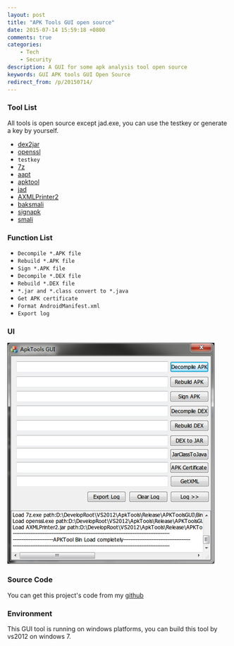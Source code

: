 ```yaml
---
layout: post
title: "APK Tools GUI open source"
date: 2015-07-14 15:59:18 +0800
comments: true
categories: 
    - Tech
    - Security
description: A GUI for some apk analysis tool open source
keywords: GUI APK tools GUI Open Source
redirect_from: /p/20150714/
---
```


### Tool List

All tools is open source except jad.exe, you can use the testkey or generate a key by yourself.

- [dex2jar]
- [openssl]
- `testkey`
- [7z]
- [aapt]
- [apktool]
- [jad]
- [AXMLPrinter2]
- [baksmali]
- [signapk]
- [smali]

[dex2jar]: https://github.com/pxb1988/dex2jar
[openssl]: https://www.openssl.org/source/
[7z]: http://www.7-zip.org/7z.html
[aapt]: https://developer.android.com/tools/building/index.html
[apktool]: http://ibotpeaches.github.io/Apktool/
[jad]: http://varaneckas.com/jad/
[AXMLPrinter2]: https://code.google.com/p/android4me/
[baksmali]: https://code.google.com/p/smali/
[signapk]: https://code.google.com/p/signapk/
[smali]: https://code.google.com/p/smali/



<!-- more -->

### Function List

- `Decompile *.APK file`
- `Rebuild *.APK file`
- `Sign *.APK file`
- `Decompile *.DEX file`
- `Rebuild *.DEX file`
- `*.jar and *.class convert to *.java`
- `Get APK certificate`
- `Format AndroidManifest.xml`
- `Export log`

### UI
![APK_TOOLS_UI](/images/2015/07/14/apk_tools_gui.png "APK_TOOLS_UI")
### Source Code

You can get this project's code from my [github][]

[github]: https://github.com/Lyq1st/APK-tools-GUI

### Environment

This GUI tool is running on windows platforms, you can build this tool by vs2012 on windows 7.

